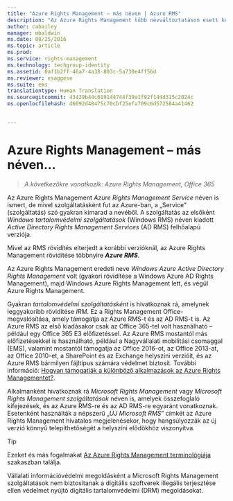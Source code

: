 ```yaml
---
title: "Azure Rights Management – más néven | Azure RMS"
description: "Az Azure Rights Management több névváltoztatáson esett keresztül, így elképzelhető, hogy egy korábbi nevén ismeri."
author: cabailey
manager: mbaldwin
ms.date: 08/25/2016
ms.topic: article
ms.prod: 
ms.service: rights-management
ms.technology: techgroup-identity
ms.assetid: 0af1b2ff-46a7-4a38-803c-5a730e4ff56d
ms.reviewer: esaggese
ms.suite: ems
translationtype: Human Translation
ms.sourcegitcommit: 43429b44c019144744f39a1f92f144d315c2024c
ms.openlocfilehash: d6092d48475c70cbf25efa709c6d572584a41462


---
```



# Azure Rights Management – más néven...

>*A következőkre vonatkozik: Azure Rights Management, Office 365*


Az Azure Rights Management *Azure Rights Management Service* néven is ismert, de mivel szolgáltatásként fut az Azure-ban, a „Service” (szolgáltatás) szó gyakran kimarad a nevéből. A szolgáltatás az elsőként *Windows tartalomvédelmi szolgáltatások* (Windows RMS) néven kiadott *Active Directory Rights Management Services* (AD RMS) felhőalapú verziója.

Mivel az RMS rövidítés elterjedt a korábbi verzióknál, az Azure Rights Management rövidítése többnyire ***Azure RMS***.

Az Azure Rights Management eredeti neve *Windows Azure Active Directory Rights Management* volt (gyakori rövidítése a Windows Azure AD Rights Management), majd Windows Azure Rights Management lett, és végül Azure Rights Management.

Gyakran *tartalomvédelmi szolgáltatásként* is hivatkoznak rá, amelynek leggyakoribb rövidítése *IRM*. Ez a Rights Management Office-megvalósítása, amely támogatja az Azure RMS-t és az AD RMS-t is.  Az Azure RMS az első kiadásakor csak az Office 365-tel volt használható – például egy Office 365 E3 előfizetéssel. Az Azure RMS mostantól más előfizetésekkel is használható, például a Nagyvállalati mobilitási csomaggal (EMS), valamint mostantól támogatja az Office 2016-ot, az Office 2013-at, az Office 2010-et, a SharePoint és az Exchange helyszíni verzióit, és az Azure RMS bármilyen fájltípus számára védelmet biztosít. További információ: [Hogyan támogatják a különböző alkalmazások az Azure Rights Managementet?](applications-support.md).

Alkalmanként hivatkoznak rá *Microsoft Rights Management* vagy *Microsoft Rights Management szolgáltatások* néven is, amelyek összefoglaló kifejezések, és az Azure RMS-re és az AD RMS-re egyaránt vonatkoznak.  Esetenként használták a népszerű „*ÚJ Microsoft RMS*” címkét az Azure Rights Management hivatalos megjelenésekor, hogy hangsúlyozzák az új verzió könnyű telepíthetőségét a helyszíni elődökhöz viszonyítva.

> [!TIP]
> Ezeket és más fogalmakat [Az Azure Rights Management terminológiája](../get-started/terminology.md) szakaszban találja.

Vállalati információvédelmi megoldásként a Microsoft Rights Management szolgáltatások nem biztosítanak a digitális szoftverek illegális terjesztése ellen védelmet nyújtó digitális tartalomvédelmi (DRM) megoldásokat. 




<!--HONumber=Aug16_HO4-->


